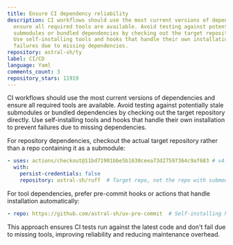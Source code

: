 ```yaml
---
title: Ensure CI dependency reliability
description: CI workflows should use the most current versions of dependencies and
  ensure all required tools are available. Avoid testing against potentially stale
  submodules or bundled dependencies by checking out the target repository directly.
  Use self-installing tools and hooks that handle their own installation to prevent
  failures due to missing dependencies.
repository: astral-sh/ty
label: CI/CD
language: Yaml
comments_count: 3
repository_stars: 11919
---
```


CI workflows should use the most current versions of dependencies and ensure all required tools are available. Avoid testing against potentially stale submodules or bundled dependencies by checking out the target repository directly. Use self-installing tools and hooks that handle their own installation to prevent failures due to missing dependencies.

For repository dependencies, checkout the actual target repository rather than a repo containing it as a submodule:

```yaml
- uses: actions/checkout@11bd71901bbe5b1630ceea73d27597364c9af683 # v4.2.2
  with:
    persist-credentials: false
    repository: astral-sh/ruff  # Target repo, not the repo with submodule
```

For tool dependencies, prefer pre-commit hooks or actions that handle installation automatically:

```yaml
- repo: https://github.com/astral-sh/uv-pre-commit  # Self-installing hook
```

This approach ensures CI tests run against the latest code and don't fail due to missing tools, improving reliability and reducing maintenance overhead.